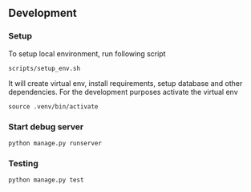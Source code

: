 ## Development

### Setup
To setup local environment, run following script

```
scripts/setup_env.sh
```

It will create virtual env, install requirements, setup database and other dependencies. For the development purposes activate the virtual env

```
source .venv/bin/activate
```

### Start debug server

```
python manage.py runserver
```

### Testing

```
python manage.py test
```
